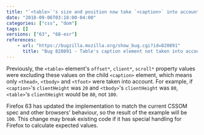 ```yaml
---
title: "`<table>`'s size and position now take `<caption>` into account"
date: "2018-09-06T03:18:00-04:00"
categories: ["css", "dom"]
tags: []
versions: ["63", "68-esr"]
references:
    - url: "https://bugzilla.mozilla.org/show_bug.cgi?id=820891"
      title: "Bug 820891 - Table's caption element not taken into account for table's offsetTop and offsetHeight values"
---
```

Previously, the `<table>` element's `offset*`, `client*`, `scroll*` property values were excluding these values on the child `<caption>` element, which means only `<thead>`, `<tbody>` and `<tfoot>` were taken into account. For example, if `<caption>`'s `clientHeight` was `20` and `<tbody>`'s `clientHeight` was `80`, `<table>`'s `clientHeight` would be `80`, not `100`.

Firefox 63 has updated the implementation to match the current CSSOM spec and other browsers' behaviour, so the result of the example will be `100`. This change may break existing code if it has special handling for Firefox to calculate expected values.
